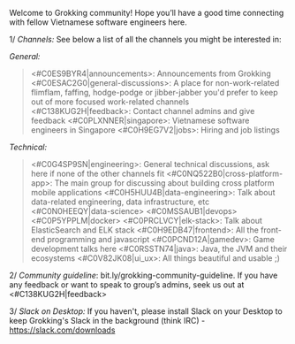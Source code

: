 Welcome to Grokking community! Hope you’ll have a good time connecting with fellow Vietnamese software engineers here.

1/ *Channels:* See below a list of all the channels you might be interested in:

*General:*
><#C0ES9BYR4|announcements>: Announcements from Grokking
><#C0ESAC2G0|general-discussions>: A place for non-work-related flimflam, faffing, hodge-podge or jibber-jabber you'd prefer to keep out of more focused work-related channels
><#C138KUG2H|feedback>: Contact channel admins and give feedback
><#C0PLXNNER|singapore>: Vietnamese software engineers in Singapore
><#C0H9EG7V2|jobs>: Hiring and job listings

*Technical:*
><#C0G4SP9SN|engineering>: General technical discussions, ask here if none of the other channels fit
><#C0NQ522B0|cross-platform-app>: The main group for discussing about building cross platform mobile applications
><#C0H5HUU4B|data-engineering>: Talk about data-related engineering, data infrastructure, etc
><#C0N0HEEQY|data-science>
><#C0MSSAUB1|devops>
><#C0P5YPPLM|docker>
><#C0PRCLVCY|elk-stack>: Talk about ElasticSearch and ELK stack
><#C0H9EDB47|frontend>: All the front-end programming and javascript
><#C0PCND12A|gamedev>: Game development talks here
><#C0RSSTN74|java>: Java, the JVM and their ecosystems
><#C0V82JK08|ui_ux>: All things beautiful and usable ;)

2/ *Community guideline*: bit.ly/grokking-community-guideline. If you have any feedback or want to speak to group’s admins, seek us out at <#C138KUG2H|feedback>

3/ *Slack on Desktop:* If you haven't, please install Slack on your Desktop to keep Grokking's Slack in the background (think IRC) - https://slack.com/downloads
